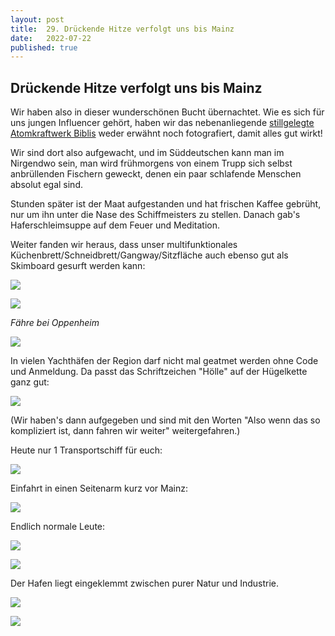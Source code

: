 ```yaml
---
layout: post
title:  29. Drückende Hitze verfolgt uns bis Mainz
date:   2022-07-22
published: true
---
```


## Drückende Hitze verfolgt uns bis Mainz ##

Wir haben also in dieser wunderschönen Bucht übernachtet. Wie es sich für uns jungen Influencer gehört, haben wir das nebenanliegende [stillgelegte Atomkraftwerk Biblis](https://de.m.wikipedia.org/wiki/Kernkraftwerk_Biblis)  weder erwähnt noch fotografiert, damit alles gut wirkt!

Wir sind dort also aufgewacht, und im Süddeutschen kann man im Nirgendwo sein, man wird frühmorgens von einem Trupp sich selbst anbrüllenden Fischern geweckt, denen ein paar schlafende Menschen absolut egal sind.

Stunden später ist der Maat aufgestanden und hat frischen Kaffee gebrüht, nur um ihn unter die Nase des Schiffmeisters zu stellen. Danach gab's Haferschleimsuppe auf dem Feuer und Meditation.

Weiter fanden wir heraus, dass unser multifunktionales Küchenbrett/Schneidbrett/Gangway/Sitzfläche auch ebenso gut als Skimboard gesurft werden kann:

![](/img/20220722__ms_res_mainz_0.jpg)

![](/img/20220722__ms_res_mainz_1.jpg)

*Fähre bei Oppenheim*

![](/img/20220722__ms_res_mainz_2.jpg)

In vielen Yachthäfen der Region darf nicht mal geatmet werden ohne Code und Anmeldung.
Da passt das Schriftzeichen "Hölle" auf der Hügelkette ganz gut:

![](/img/20220722__ms_res_mainz_3.jpg)

(Wir haben's dann aufgegeben und sind mit den Worten "Also wenn das so kompliziert ist, dann fahren wir weiter" weitergefahren.)

Heute nur 1 Transportschiff für euch:

![](/img/20220722__ms_res_mainz_4.jpg)

Einfahrt in einen Seitenarm kurz vor Mainz:

![](/img/20220722__ms_res_mainz_5.jpg)

Endlich normale Leute:

![](/img/20220722__ms_res_mainz_6.jpg)

![](/img/20220722__ms_res_mainz_7.jpg)

Der Hafen liegt eingeklemmt zwischen purer Natur und Industrie.

![](/img/20220722__ms_res_mainz_8.jpg)

![](/img/20220722__ms_res_mainz_9.jpg)
